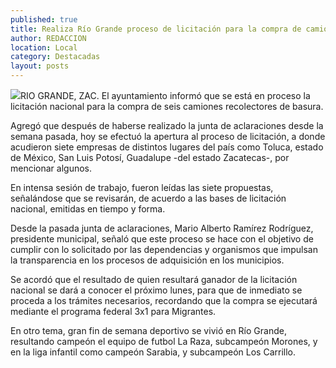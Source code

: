 ```yaml
---
published: true
title: Realiza Río Grande proceso de licitación para la compra de camiones recolectores de basura
author: REDACCION
location: Local
category: Destacadas
layout: posts
---
```


![](http://i.imgur.com/v9Srzarm.jpg)RIO GRANDE, ZAC. El ayuntamiento informó que se está en proceso la licitación nacional para la compra de seis camiones recolectores de basura.

Agregó que después de haberse realizado la junta de aclaraciones desde la semana pasada, hoy se efectuó la apertura al proceso de licitación, a donde acudieron siete empresas de distintos lugares del país como Toluca, estado de México, San Luis Potosí, Guadalupe -del estado Zacatecas-, por mencionar algunos.

En intensa sesión de trabajo, fueron leídas las siete propuestas, señalándose que se revisarán, de acuerdo a las bases de licitación nacional, emitidas en tiempo y forma.

Desde la pasada junta de aclaraciones, Mario Alberto Ramírez Rodríguez, presidente municipal,  señaló que este proceso se hace con el objetivo de cumplir con lo solicitado por las dependencias y organismos que impulsan la transparencia en los procesos de adquisición en  los municipios.

Se acordó que el resultado de quien resultará ganador de la licitación nacional se dará a conocer el próximo lunes, para que de inmediato se proceda a los trámites necesarios, recordando que la compra se ejecutará mediante el programa federal 3x1 para Migrantes.

En otro tema, gran fin de semana deportivo se vivió en Río Grande, resultando campeón el equipo de futbol La Raza, subcampeón Morones, y en la liga infantil como campeón Sarabia, y subcampeón Los Carrillo.
